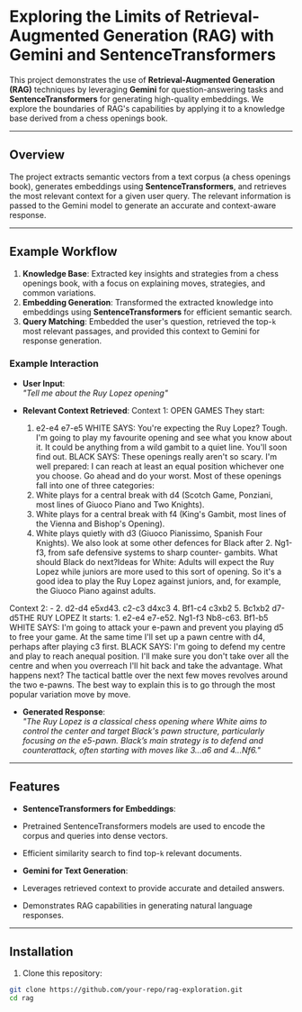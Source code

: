 # Exploring the Limits of Retrieval-Augmented Generation (RAG) with Gemini and SentenceTransformers

This project demonstrates the use of **Retrieval-Augmented Generation (RAG)** techniques by leveraging **Gemini** for question-answering tasks and **SentenceTransformers** for generating high-quality embeddings. We explore the boundaries of RAG's capabilities by applying it to a knowledge base derived from a chess openings book.

---

## Overview

The project extracts semantic vectors from a text corpus (a chess openings book), generates embeddings using **SentenceTransformers**, and retrieves the most relevant context for a given user query. The relevant information is passed to the Gemini model to generate an accurate and context-aware response.

---

## Example Workflow

1. **Knowledge Base**: Extracted key insights and strategies from a chess openings book, with a focus on explaining moves, strategies, and common variations.
2. **Embedding Generation**: Transformed the extracted knowledge into embeddings using **SentenceTransformers** for efficient semantic search.
3. **Query Matching**: Embedded the user's question, retrieved the top-`k` most relevant passages, and provided this context to Gemini for response generation.

### Example Interaction

- **User Input**:  
  _"Tell me about the Ruy Lopez opening"_

- **Relevant Context Retrieved**:
Context 1:
    OPEN GAMES
    They start:
    1. e2-e4 e7-e5
    WHITE SAYS:
    You're expecting the Ruy Lopez? Tough. I'm going to
    play my favourite opening and see what you know
    about it. It could be anything from a wild gambit to a
    quiet line. You'll soon find out.
    BLACK SAYS:
    These openings really aren't so scary. I'm well
    prepared: I can reach at least an equal position
    whichever one you choose. Go ahead and do your
    worst.
    Most of these openings fall into one of three
    categories:
    1. White plays for a central break with d4 (Scotch Game,
    Ponziani, most lines of Giuoco Piano and Two Knights).
    2. White plays for a central break with f4 (King's Gambit,
    most lines of the Vienna and Bishop's Opening).
    3. White plays quietly with d3 (Giuoco Pianissimo, Spanish
    Four Knights).
    We also look at some other defences for Black after 2.
    Ng1-f3, from safe defensive systems to sharp counter-
    gambits. What should Black do next?Ideas for White:
    Adults will expect the Ruy Lopez while juniors are more used to this sort of opening.
    So it's a good idea to play the Ruy Lopez against juniors, and, for example, the Giuoco
    Piano against adults.

Context 2: 
    - 2. d2-d4 e5xd43. c2-c3 d4xc3
    4. Bf1-c4 c3xb2
    5. Bc1xb2 d7-d5THE RUY LOPEZ
    It starts:
    1. e2-e4 e7-e52. Ng1-f3 Nb8-c63. Bf1-b5
    WHITE SAYS:
    I'm going to attack your e-pawn and prevent you
    playing d5 to free your game. At the same time I'll
    set up a pawn centre with d4, perhaps after playing
    c3 first.
    BLACK SAYS:
    I'm going to defend my centre and play to reach anequal position. I'll make sure you don't take over all
    the centre and when you overreach I'll hit back and
    take the advantage.
    What happens next?
    The tactical battle over the next few moves revolves
    around the two e-pawns. The best way to explain
    this is to go through the most popular variation
    move by move.

- **Generated Response**:  
_"The Ruy Lopez is a classical chess opening where White aims to control the center and target Black's pawn structure, particularly focusing on the e5-pawn. Black’s main strategy is to defend and counterattack, often starting with moves like 3...a6 and 4...Nf6."_  

---

## Features

- **SentenceTransformers for Embeddings**:
- Pretrained SentenceTransformers models are used to encode the corpus and queries into dense vectors.
- Efficient similarity search to find top-`k` relevant documents.

- **Gemini for Text Generation**:
- Leverages retrieved context to provide accurate and detailed answers.
- Demonstrates RAG capabilities in generating natural language responses.

---

## Installation

1. Clone this repository:
 ```bash
 git clone https://github.com/your-repo/rag-exploration.git
 cd rag


